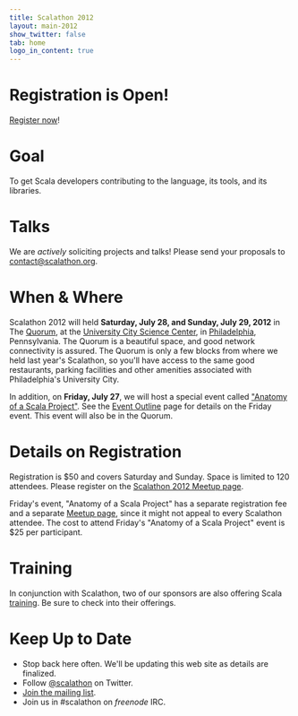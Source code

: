 ```yaml
---
title: Scalathon 2012
layout: main-2012
show_twitter: false
tab: home
logo_in_content: true
---
```


# Registration is Open!

[Register now][meetup-page]!

# Goal

To get Scala developers contributing to the language, its tools, and its
libraries.

# Talks

We are _actively_ soliciting projects and talks! Please send your proposals
to [contact@scalathon.org](mailto:contact@scalathon.org).


# When & Where

Scalathon 2012 will held **Saturday, July 28, and Sunday, July 29, 2012** in
The [Quorum][], at the [University City Science Center][], in [Philadelphia][],
Pennsylvania. The Quorum is a beautiful space, and good network connectivity is
assured. The Quorum is only a few blocks from where we held last year's
Scalathon, so you'll have access to the same good restaurants, parking
facilities and other amenities associated with Philadelphia's University City.

In addition, on **Friday, July 27**, we will host a special event called
["Anatomy of a Scala Project"][friday-meetup]. See the 
[Event Outline](/2012/outline.html) page for details on the Friday event. This
event will also be in the Quorum.

# Details on Registration

Registration is $50 and covers Saturday and Sunday. Space is limited to 120
attendees. Please register on the [Scalathon 2012 Meetup page][meetup-page].

Friday's event, "Anatomy of a Scala Project" has a separate registration fee
and a separate [Meetup page][friday-meetup], since it might not appeal to every
Scalathon attendee. The cost to attend Friday's "Anatomy of a Scala Project"
event is $25 per participant.

# Training

In conjunction with Scalathon, two of our sponsors are also offering Scala
[training](/2012/training.html). Be sure to check into their offerings.

# Keep Up to Date

* Stop back here often. We'll be updating this web site as details are
  finalized.
* Follow [@scalathon](http://twitter.com/#!/scalathon) on Twitter.
* [Join the mailing list](http://groups.google.com/group/scalathon).
* Join us in #scalathon on *freenode* IRC.

[Philadelphia]: http://en.wikipedia.org/wiki/Philadelphia
[meetup-page]: http://www.meetup.com/scala-phase/events/62752272/
[friday-meetup]: http://www.meetup.com/scala-phase/events/62963952/
[University City Science Center]: http://www.sciencecenter.org/
[Quorum]: http://www.sciencecenter.org/programs/quorum
